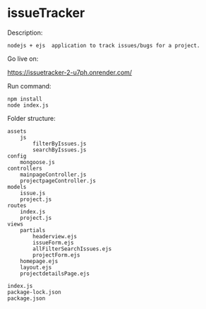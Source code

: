 # issueTracker
Description:
    
    nodejs + ejs  application to track issues/bugs for a project.

Go live on:

https://issuetracker-2-u7ph.onrender.com/ 

Run command:

    npm install
    node index.js
    

Folder structure:


    assets
        js
            filterByIssues.js
            searchByIssues.js
    config
        mongoose.js
    controllers
        mainpageController.js
        projectpageController.js
    models
        issue.js
        project.js
    routes
        index.js
        project.js
    views
        partials
            headerview.ejs
            issueForm.ejs
            allFilterSearchIssues.ejs
            projectForm.ejs
        homepage.ejs
        layout.ejs
        projectdetailsPage.ejs

    index.js
    package-lock.json
    package.json
